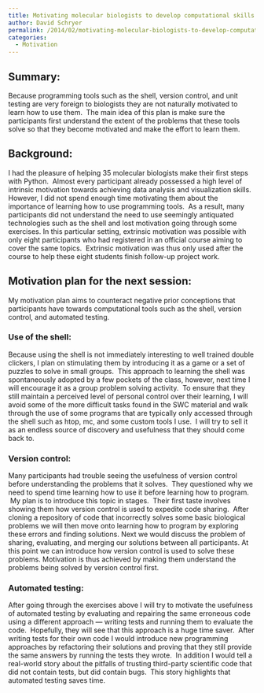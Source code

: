 ```yaml
---
title: Motivating molecular biologists to develop computational skills
author: David Schryer
permalink: /2014/02/motivating-molecular-biologists-to-develop-computational-skills/
categories:
  - Motivation
---
```

## Summary:

Because programming tools such as the shell, version control, and unit testing are very foreign to biologists they are not naturally motivated to learn how to use them.  The main idea of this plan is make sure the participants first understand the extent of the problems that these tools solve so that they become motivated and make the effort to learn them.

## Background:

I had the pleasure of helping 35 molecular biologists make their first steps with Python.  Almost every participant already possessed a high level of intrinsic motivation towards achieving data analysis and visualization skills. However, I did not spend enough time motivating them about the importance of learning how to use programming tools.  As a result, many participants did not understand the need to use seemingly antiquated technologies such as the shell and lost motivation going through some exercises. In this particular setting, extrinsic motivation was possible with only eight participants who had registered in an official course aiming to cover the same topics.  Extrinsic motivation was thus only used after the course to help these eight students finish follow-up project work.

## Motivation plan for the next session:

My motivation plan aims to counteract negative prior conceptions that participants have towards computational tools such as the shell, version control, and automated testing.

### Use of the shell:

Because using the shell is not immediately interesting to well trained double clickers, I plan on stimulating them by introducing it as a game or a set of puzzles to solve in small groups.  This approach to learning the shell was spontaneously adopted by a few pockets of the class, however, next time I will encourage it as a group problem solving activity.  To ensure that they still maintain a perceived level of personal control over their learning, I will avoid some of the more difficult tasks found in the SWC material and walk through the use of some programs that are typically only accessed through the shell such as htop, mc, and some custom tools I use.  I will try to sell it as an endless source of discovery and usefulness that they should come back to.

### Version control:

Many participants had trouble seeing the usefulness of version control before understanding the problems that it solves.  They questioned why we need to spend time learning how to use it before learning how to program.  My plan is to introduce this topic in stages.  Their first taste involves showing them how version control is used to expedite code sharing.  After cloning a repository of code that incorrectly solves some basic biological problems we will then move onto learning how to program by exploring these errors and finding solutions. Next we would discuss the problem of sharing, evaluating, and merging our solutions between all participants. At this point we can introduce how version control is used to solve these problems. Motivation is thus achieved by making them understand the problems being solved by version control first.

### Automated testing:

After going through the exercises above I will try to motivate the usefulness of automated testing by evaluating and repairing the same erroneous code using a different approach &#8212; writing tests and running them to evaluate the code.  Hopefully, they will see that this approach is a huge time saver.  After writing tests for their own code I would introduce new programming approaches by refactoring their solutions and proving that they still provide the same answers by running the tests they wrote.  In addition I would tell a real-world story about the pitfalls of trusting third-party scientific code that did not contain tests, but did contain bugs.  This story highlights that automated testing saves time.

## 

&nbsp;

&nbsp;

&nbsp;

&nbsp;

&nbsp;

